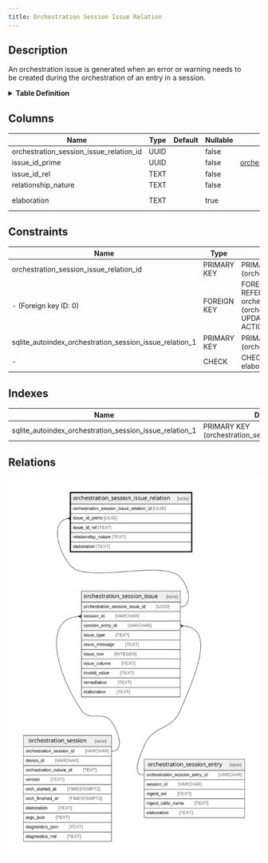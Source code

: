 ```yaml
---
title: Orchestration Session Issue Relation
---
```


## Description

An orchestration issue is generated when an error or warning needs to\
be created during the orchestration of an entry in a session.

<details>
<summary><strong>Table Definition</strong></summary>

```sql
CREATE TABLE "orchestration_session_issue_relation" (
    "orchestration_session_issue_relation_id" UUID PRIMARY KEY NOT NULL,
    "issue_id_prime" UUID NOT NULL,
    "issue_id_rel" TEXT NOT NULL,
    "relationship_nature" TEXT NOT NULL,
    "elaboration" TEXT CHECK(json_valid(elaboration) OR elaboration IS NULL),
    FOREIGN KEY("issue_id_prime") REFERENCES "orchestration_session_issue"("orchestration_session_issue_id")
)
```

</details>

## Columns

| Name                                    | Type | Default | Nullable | Parents                                                                                                 | Comment                                                     |
| --------------------------------------- | ---- | ------- | -------- | ------------------------------------------------------------------------------------------------------- | ----------------------------------------------------------- |
| orchestration_session_issue_relation_id | UUID |         | false    |                                                                                                         | {"isSqlDomainZodDescrMeta":true,"isUuid":true}              |
| issue_id_prime                          | UUID |         | false    | [orchestration_session_issue](/docs/standard-library/rssd-schema/orchestration_session_issue) | {"isSqlDomainZodDescrMeta":true,"isUuid":true}              |
| issue_id_rel                            | TEXT |         | false    |                                                                                                         |                                                             |
| relationship_nature                     | TEXT |         | false    |                                                                                                         |                                                             |
| elaboration                             | TEXT |         | true     |                                                                                                         | isse-specific attributes/properties in JSON ("custom data") |

## Constraints

| Name                                                    | Type        | Definition                                                                                                                                              |
| ------------------------------------------------------- | ----------- | ------------------------------------------------------------------------------------------------------------------------------------------------------- |
| orchestration_session_issue_relation_id                 | PRIMARY KEY | PRIMARY KEY (orchestration_session_issue_relation_id)                                                                                                   |
| - (Foreign key ID: 0)                                   | FOREIGN KEY | FOREIGN KEY (issue_id_prime) REFERENCES orchestration_session_issue (orchestration_session_issue_id) ON UPDATE NO ACTION ON DELETE NO ACTION MATCH NONE |
| sqlite_autoindex_orchestration_session_issue_relation_1 | PRIMARY KEY | PRIMARY KEY (orchestration_session_issue_relation_id)                                                                                                   |
| -                                                       | CHECK       | CHECK(json_valid(elaboration) OR elaboration IS NULL)                                                                                                   |

## Indexes

| Name                                                    | Definition                                            |
| ------------------------------------------------------- | ----------------------------------------------------- |
| sqlite_autoindex_orchestration_session_issue_relation_1 | PRIMARY KEY (orchestration_session_issue_relation_id) |

## Relations

![er](../../../../../assets/images/content/docs/standard-library/rssd-schema/orchestration_session_issue_relation.svg)
